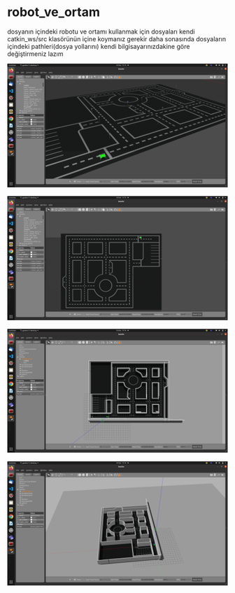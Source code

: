 # robot_ve_ortam

dosyanın içindeki robotu ve ortamı kullanmak için dosyaları kendi catkin_ws/src klasörünün içine koymanız gerekir 
daha sonasında dosyaların içindeki pathleri(dosya yollarını) kendi bilgisayarınızdakine göre değiştirmeniz lazım

<img src="ortamGorselleri/image1.png" alt=""/><br /><br />
<img src="ortamGorselleri/image2.png" alt=""/><br /><br />
<img src="ortamGorselleri/image3.png" alt=""/><br /><br />
<img src="ortamGorselleri/image4.png" alt=""/><br /><br />
